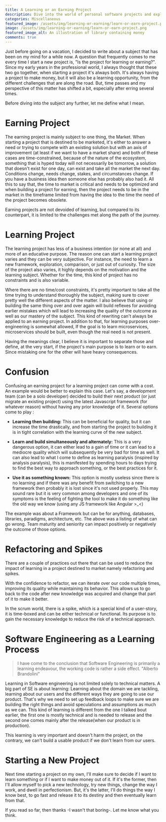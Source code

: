 ```yaml
---
title: A Learning or an Earning Project
description: Dive into the world of personal software projects and explore the distinctions between those aimed at learning and earning. Gain insights into the importance of differentiating between these two paths and discover strategies for navigating both. Join me as we navigate the landscape of software programming, uncovering the nuances that can shape the success of your projects and your growth as a developer. 
categories: Miscellaneous
featured_image: /assets/img/learning-or-earning/learn-or-earn-project.png
image: /assets/img/learning-or-earning/learn-or-earn-project.png
featured_image_alt: An illustration of library containing money
comments: true
---
```


Just before going on a vacation, I decided to write about a subject that has been on my mind for a while now. A question that frequently comes to me every time I start a new project is, "Is the project for learning or earning?". Since my early years in the professional world, I always thought that these two go together, when starting a project it's always both. It's always having a project to make money, but it will also be a learning opportunity, from the different challenges that are along the road. But, time passes and my perspective of this matter has shifted a bit, especially after erring several times.

Before diving into the subject any further, let me define what I mean.

# Earning Project
The earning project is mainly subject to one thing, the Market. When starting a project that is destined to be marketed, it's either to answer a need or trying to compete with an existing solution but with an axis of improvement (at least if we want to have a market share) and both of these cases are time-constrained, because of the nature of the ecosystem, something that is hyped today will not necessarily be tomorrow, a solution that doesn't exist for one day, can exist and take all the market the next day. Conditions change, needs change, stakes, and circumstances change.  If you have a business idea then someone else has probably also had it. All this to say that, the time to market is critical and needs to be optimized and when building a project for earning, then the project needs to be in the market in the timeframe limited from having the idea to the time the need of the project becomes obsolete.

Earning projects are not devoided of learning, but compared to its counterpart, it is limited to the challenges met along the path of the journey. 

# Learning Project
The learning project has less of a business intention (or none at all) and more of an educative purpose. The reason one can start a learning project varies and they can be very subjective. For instance, the need to learn a new framework, exploration, comparison, or just out of curiosity. The size of the project also varies, it highly depends on the motivation and the learning subject. Whether for the time, this kind of project has no constraints and is also variable.

Where there are no time/cost constraints, it's pretty important to take all the time trying to understand thoroughly the subject, making sure to cover pretty well the different aspects of the matter. I also believe that using or building the same thing over and over again will build reflexes for avoiding earlier mistakes which will lead to increasing the quality of the outcome as well as our mastery of the subject. This kind of rewriting can't always be applied to an earning project. In addition to that, for learning purposes over-engineering is somewhat allowed, If the goal is to learn microservices, microservices should be built, even though the real need is not present.

Having the meanings clear, I believe it is important to separate those and define, at the very start, if the project's main purpose is to learn or to earn. Since mistaking one for the other will have heavy consequences.

# Confusion
Confusing an earning project for a learning project can come with a cost. An example would be better to explain this case. 
Let's say, a development team (can be a solo developer) decided to build their next product (or just migrate an existing project) using the latest Javascript framework (for whatever reason) without having any prior knowledge of it. Several options come to play : 
* **Learning then building:** This can be beneficial for quality, but it can increase the time drastically, and from starting the project to building it is in tight correlation with the learning curve of the new subject.

* **Learn and build simultaneously and alternately:** This is a very dangerous option, it can either lead to a gain of time or it can lead to a mediocre quality which will subsequently be very bad for time as well. It can also lead to what I come to define as learning paralysis (inspired by analysis paralysis), this is manifested by spending hours to days trying to find the best way to approach something, or the best practices for it.
* **Use it as something known:** This option is mostly useless since there is no learning and if there was any benefit from switching to a new framework then probably it is lost since it's not used properly. This may sound rare but it is very common among developers and one of its symptoms is the feeling of fighting the tool to make it do something like the old way we know (using any JS framework like Angular >_<)

The example was about a Framework but can be for anything, databases, libraries, paradigms, architecture, etc.
The above was a listing of what can go wrong. Team maturity and seniority can impact positively or negatively the outcome of those options.

# Refactoring and Spikes
There are a couple of practices out there that can be used to reduce the impact of learning in a project destined to market namely refactoring and spikes.

With the confidence to refactor, we can iterate over our code multiple times, improving its quality while maintaining its behavior. This allows us to go back to the code after new knowledge was acquired and change that part of it to make it better.

In the scrum world, there is a spike, which is a special kind of a user-story, it is time-boxed and can be either technical or functional. Its purpose is to gain the necessary knowledge to reduce the risk of a technical approach.

# Software Engineering as a Learning Process
>I have come to the conclusion that Software Engineering is primarily a learning endeavour, the working code is rather a side effect. "Alberto Brandolini"

Learning in Software engineering is not limited solely to technical matters. A big part of SE is about learning: Learning about the domain we are tackling, learning about our users and the different ways they are going to use our product. That's why we need to set up feedback loops to make sure we are building the right things and avoid speculations and assumptions as much as we can. This kind of learning is different from the one I talked bout earlier, the first one is mostly technical and is needed to release and the second one comes mainly after the release(when our product is in production).

This learning is very important and doesn't harm the project, on the contrary, we can't build a usable product if we don't learn from our users.

# Starting a New Project
Next time starting a project on my own, I'll make sure to decide if I want to learn something or if I want to make money out of it. If it's the former, then I'll allow myself to pick a new technology, try new things, change the way I work, and dwell in perfectionism. But, it's the latter, I'll do things the way I know best, to go fast and release it to its destiny and then eventually learn from that. 

If you read so far, then thanks -I wasn't that boring-. Let me know what you think. 